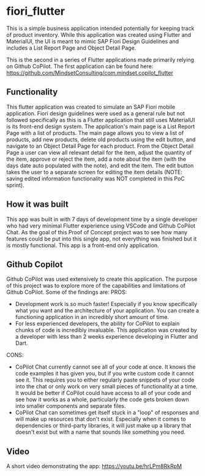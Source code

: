 # fiori_flutter

This is a simple business application intended potentially for keeping track of product inventory. While this application was created using Flutter and MaterialUI, the UI is meant to mimic SAP Fiori Design Guidelines and includes a List Report Page and Object Detail Page.

This is the second in a series of Flutter applications made primarily relying on Github CoPilot. The first application can be found here: https://github.com/MindsetConsulting/com.mindset.copilot_flutter
## Functionality

This flutter application was created to simulate an SAP Fiori mobile application. Fiori design guidelines were used as a general rule but not followed specifically as this is a Flutter application that still uses MaterialUI is its front-end design system. The application's main page is a List Report Page with a list of products. The main page allows you to view a list of products, add new products, delete old products using the edit button, and navigate to an Object Detail Page for each product. From the Object Detail Page a user can view all relevant detail for the item, adjust the quantity of the item, approve or reject the item, add a note about the item (with the days date auto populated with the note), and edit the item. The edit button takes the user to a separate screen for editing the item details (NOTE: saving edited information functionality was NOT completed in this PoC sprint).

## How it was built

This app was built in with 7 days of development time by a single developer who had very minimal Flutter experience using VSCode and Github CoPilot Chat. As the goal of this Proof of Concept project was to see how many features could be put into this single app, not everything was finished but it is mostly functional. This app is a front-end only application.

## Github Copilot

Github CoPilot was used extensively to create this application. The purpose of this project was to explore more of the capabilities and limitations of Github CoPilot. Some of the findings are:
PROS:
- Development work is so much faster! Especially if you know specifically what you want and the architecture of your application. You can create a functioning application in an incredibly short amount of time.
- For less experienced developers, the ability for CoPilot to explain chunks of code is incredibly invaluable. This application was created by a developer with less than 2 weeks experience developing in Flutter and Dart.

CONS:
- CoPilot Chat currently cannot see all of your code at once. It knows the code examples it has given you, but if you write custom code it cannot see it. This requires you to either regularly paste snippets of your code into the chat or only work on very small pieces of functionality at a time. It would be better if CoPilot could have access to all of your code and see how it works as a whole, particularly the code gets broken down into smaller components and separate files.
- CoPilot Chat can sometimes get itself stuck in a "loop" of responses and will make up resources that don't exist. Especially when it comes to dependencies or third-party libraries, it will just make up a library that doesn't exist but with a name that sounds like something you need.

## Video

A short video demonstrating the app: https://youtu.be/hrLPm8RkRpM
